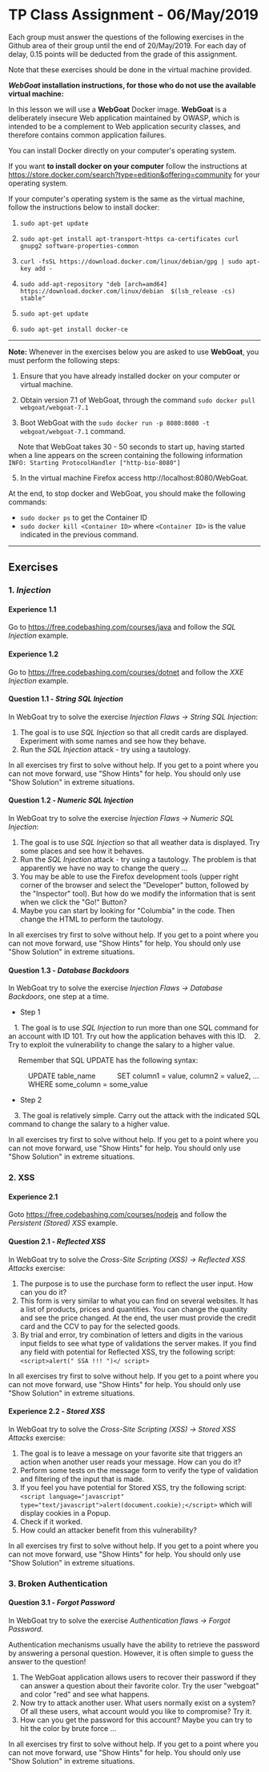 # TP  Class Assignment - 06/May/2019


Each group must answer the questions of the following exercises in the Github area of their group until the end of 20/May/2019\. For each day of delay, 0.15 points will be deducted from the grade of this assignment.

Note that these exercises should be done in the virtual machine provided.



**_WebGoat_ installation instructions, for those who do not use the available virtual machine:**

In this lesson we will use a **WebGoat** Docker image. **WebGoat** is a deliberately insecure Web application maintained by OWASP, which is intended to be a complement to Web application security classes, and therefore contains common application failures.

You can install Docker directly on your computer's operating system.

If you want **to install docker on your computer** follow the instructions at https://store.docker.com/search?type=edition&offering=community for your operating system.

If your computer's operating system is the same as the virtual machine, follow the instructions below to install docker:

1. `sudo apt-get update`

2. `sudo apt-get install apt-transport-https ca-certificates curl gnupg2 software-properties-common`

3. `curl -fsSL https://download.docker.com/linux/debian/gpg | sudo apt-key add -`

4. `sudo add-apt-repository "deb [arch=amd64] https://download.docker.com/linux/debian  $(lsb_release -cs) stable"`

5. `sudo apt-get update`

6. `sudo apt-get install docker-ce`


----

**Note:** Whenever in the exercises below you are asked to use **WebGoat**, you must perform the following steps:

1. Ensure that you have already installed docker on your computer or virtual machine.

2. Obtain version 7.1 of WebGoat, through the command `sudo docker pull webgoat/webgoat-7.1`

3. Boot WebGoat with the `sudo docker run -p 8080:8080 -t webgoat/webgoat-7.1` command.

     Note that WebGoat takes 30 - 50 seconds to start up, having started when a line appears on the screen containing the following information `INFO: Starting ProtocolHandler ["http-bio-8080"]`

5. In the virtual machine Firefox access http://localhost:8080/WebGoat.


At the end, to stop docker and WebGoat, you should make the following commands:

+ `sudo docker ps` to get the Container ID
+ `sudo docker kill <Container ID>` where `<Container ID>` is the value indicated in the previous command.


----


## Exercises


### 1\. _Injection_

#### Experience 1.1

Go to https://free.codebashing.com/courses/java and follow the _SQL Injection_ example.


#### Experience 1.2

Go to https://free.codebashing.com/courses/dotnet and follow the _XXE Injection_ example.


#### Question 1.1 - _String SQL Injection_

In WebGoat try to solve the exercise _Injection Flaws -> String SQL Injection_:

1. The goal is to use _SQL Injection_ so that all credit cards are displayed. Experiment with some names and see how they behave.
2. Run the _SQL Injection_ attack - try using a tautology.

In all exercises try first to solve without help. If you get to a point where you can not move forward, use "Show Hints" for help. You should only use "Show Solution" in extreme situations.


#### Question 1.2 - _Numeric SQL Injection_

In WebGoat try to solve the exercise _Injection Flaws -> Numeric SQL Injection_:

1. The goal is to use _SQL Injection_ so that all weather data is displayed. Try some places and see how it behaves.
2. Run the _SQL Injection_ attack - try using a tautology. The problem is that apparently we have no way to change the query ...
3. You may be able to use the Firefox development tools (upper right corner of the browser and select the "Developer" button, followed by the "Inspector" tool). But how do we modify the information that is sent when we click the "Go!" Button?
4. Maybe you can start by looking for "Columbia" in the code. Then change the HTML to perform the tautology.

In all exercises try first to solve without help. If you get to a point where you can not move forward, use "Show Hints" for help. You should only use "Show Solution" in extreme situations.

#### Question 1.3 - _Database Backdoors_

In WebGoat try to solve the exercise _Injection Flaws -> Database Backdoors_, one step at a time.

* Step 1

   1. The goal is to use _SQL Injection_ to run more than one SQL command for an account with ID 101. Try out how the application behaves with this ID.
   2. Try to exploit the vulnerability to change the salary to a higher value.

     Remember that SQL UPDATE has the following syntax:

          UPDATE table_name
          SET column1 = value, column2 = value2, ...
          WHERE some_column = some_value

* Step 2

   3. The goal is relatively simple. Carry out the attack with the indicated SQL command to change the salary to a higher value.

In all exercises try first to solve without help. If you get to a point where you can not move forward, use "Show Hints" for help. You should only use "Show Solution" in extreme situations.



### 2\. XSS

#### Experience 2.1

Goto https://free.codebashing.com/courses/nodejs and follow the _Persistent (Stored) XSS_ example.

#### Question 2.1 - _Reflected XSS_

In WebGoat try to solve the _Cross-Site Scripting (XSS) -> Reflected XSS Attacks_ exercise:

1. The purpose is to use the purchase form to reflect the user input. How can you do it?
2. This form is very similar to what you can find on several websites. It has a list of products, prices and quantities. You can change the quantity and see the price changed. At the end, the user must provide the credit card and the CCV to pay for the selected goods.
3. By trial and error, try combination of letters and digits in the various input fields to see what type of validations the server makes. If you find any field with potential for Reflected XSS, try the following script: `<script>alert(" SSA !!! ")</ script>`

In all exercises try first to solve without help. If you get to a point where you can not move forward, use "Show Hints" for help. You should only use "Show Solution" in extreme situations.



#### Experience 2.2 - _Stored XSS_

In WebGoat try to solve the _Cross-Site Scripting (XSS)  -> Stored XSS Attacks_ exercise:

1. The goal is to leave a message on your favorite site that triggers an action when another user reads your message. How can you do it?
2. Perform some tests on the message form to verify the type of validation and filtering of the input that is made.
3. If you feel you have potential for Stored XSS, try the following script: `<script language="javascript" type="text/javascript">alert(document.cookie);</script>` which will display cookies in a Popup.
4. Check if it worked.
5. How could an attacker benefit from this vulnerability?

In all exercises try first to solve without help. If you get to a point where you can not move forward, use "Show Hints" for help. You should only use "Show Solution" in extreme situations.



### 3\. Broken Authentication

#### Question 3.1 - _Forgot Password_

In WebGoat try to solve the exercise _Authentication flaws -> Forgot Password_.

Authentication mechanisms usually have the ability to retrieve the password by answering a personal question. However, it is often simple to guess the answer to the question!

1. The WebGoat application allows users to recover their password if they can answer a question about their favorite color. Try the user "webgoat" and color "red" and see what happens.
2. Now try to attack another user. What users normally exist on a system? Of all these users, what account would you like to compromise? Try it.
3. How can you get the password for this account? Maybe you can try to hit the color by brute force ...

In all exercises try first to solve without help. If you get to a point where you can not move forward, use "Show Hints" for help. You should only use "Show Solution" in extreme situations.
